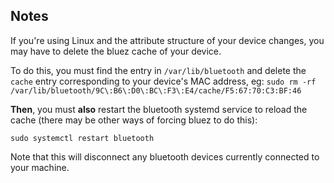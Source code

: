 ## Notes

If you're using Linux and the attribute structure of your device changes, you may have to delete the bluez cache of your device.

To do this, you must find the entry in `/var/lib/bluetooth` and delete the `cache` entry corresponding to your device's MAC address, eg: `sudo rm -rf /var/lib/bluetooth/9C\:B6\:D0\:BC\:F3\:E4/cache/F5:67:70:C3:BF:46`

**Then**, you must **also** restart the bluetooth systemd service to reload the cache (there may be other ways of forcing bluez to do this):

`sudo systemctl restart bluetooth`

Note that this will disconnect any bluetooth devices currently connected to your machine.
